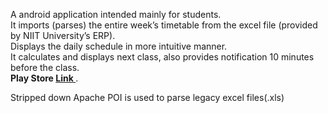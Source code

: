 A android application intended mainly for students.  
It imports (parses) the entire week’s timetable from the excel file (provided by NIIT University’s ERP).  
Displays the daily schedule in more intuitive manner.  
It calculates and displays next class, also provides notification 10 minutes before the class.  
**Play Store [ Link ](https://play.google.com/store/apps/details?id=net.codebuff.intentio)**.

Stripped down Apache POI is used to parse legacy excel files(.xls)
